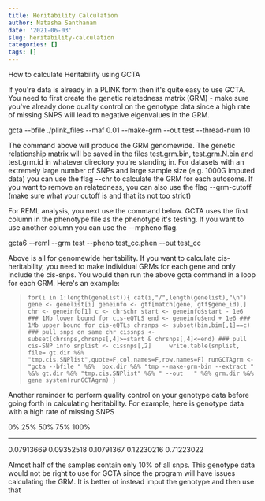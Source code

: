 ```yaml
---
title: Heritability Calculation
author: Natasha Santhanam
date: '2021-06-03'
slug: heritability-calculation
categories: []
tags: []
---
```

How to calculate Heritability using GCTA 

If you're data is already in a PLINK form then it's quite easy to use GCTA. You need to first create the genetic relatedness matrix (GRM) - make sure you've already done quality control on the genotype data since a high rate of missing SNPS will lead to negative eigenvalues in the GRM.

gcta --bfile ./plink_files --maf 0.01 --make-grm --out test --thread-num 10

The command above will produce the GRM genomewide. The genetic relationship matrix will be saved in the files test.grm.bin, test.grm.N.bin and test.grm.id in whatever directory you're standing in. For datasets with an extremely large number of SNPs and large sample size (e.g. 1000G imputed data) you can use the flag --chr to calculate the GRM for each autosome. If you want to remove an relatedness, you can also use the flag --grm-cutoff (make sure what your cutoff is and that its not too strict)

For REML analysis, you next use the command below. GCTA uses the first column in the phenotype file as the phenotype it's testing. If you want to use another column you can use the --mpheno flag. 

gcta6  --reml  --grm test  --pheno test_cc.phen  --out test_cc

Above is all for genomewide heritability. If you want to calculate cis-heritability, you need to make individual GRMs for each gene and only include the cis-snps. You would then run the above gcta command in a loop for each GRM. Here's an example:

  > `for(i in 1:length(genelist)){
  cat(i,"/",length(genelist),"\n")
  gene <- genelist[i]
  geneinfo <- gtf[match(gene, gtf$gene_id),]
  chr <- geneinfo[1]
  c <- chr$chr
  start <- geneinfo$start - 1e6 ### 1Mb lower bound for cis-eQTLS
  end <- geneinfo$end + 1e6 ### 1Mb upper bound for cis-eQTLs
  chrsnps <- subset(bim,bim[,1]==c) ### pull snps on same chr
  cissnps <- subset(chrsnps,chrsnps[,4]>=start & chrsnps[,4]<=end) ### pull cis-SNP info
  snplist <- cissnps[,2]    
  write.table(snplist, file= gt.dir %&% "tmp.cis.SNPlist",quote=F,col.names=F,row.names=F)
  runGCTAgrm <- "gcta --bfile " %&%  box.dir %&% "tmp --make-grm-bin --extract " %&% gt.dir %&% "tmp.cis.SNPlist" %&% " --out   " %&% grm.dir %&%  gene
  system(runGCTAgrm)
  }`



Another reminder to perform quality control on your genotype data before going forth in calculating heritability. For example, here is genotype data with a high rate of missing SNPS

0%        25%        50%        75%       100% 
___
0.07913669 0.09352518 0.10791367 0.12230216 0.71223022

Almost half of the samples contain only 10% of all snps. This genotype data would not be right to use for GCTA since the program will have issues calculating the GRM. It is better ot instead imput the genotype and then use that
